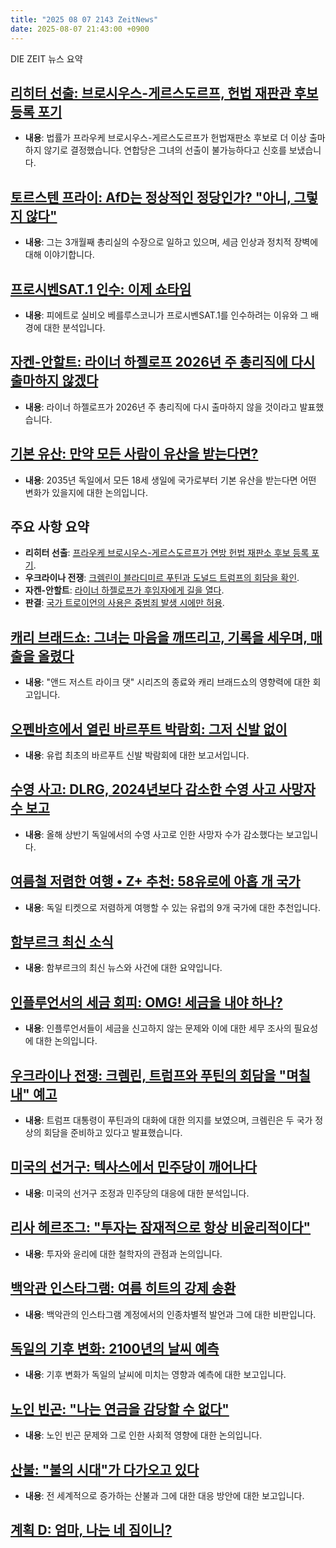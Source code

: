 ```yaml
---
title: "2025 08 07 2143 ZeitNews"
date: 2025-08-07 21:43:00 +0900
---
```


DIE ZEIT 뉴스 요약

## [리히터 선출: 브로시우스-게르스도르프, 헌법 재판관 후보 등록 포기](https://www.zeit.de/politik/deutschland/2025-08/brosius-gersdorf-verzichtet-auf-kandidatur-als-verfassungsrichterin)

- **내용**: 법률가 프라우케 브로시우스-게르스도르프가 헌법재판소 후보로 더 이상 출마하지 않기로 결정했습니다. 연합당은 그녀의 선출이 불가능하다고 신호를 보냈습니다.

## [토르스텐 프라이: AfD는 정상적인 정당인가? "아니, 그렇지 않다"](https://www.zeit.de/politik/deutschland/2025-08/thorsten-frei-kanzleramt-wehrpflicht-buergergeld-afd)

- **내용**: 그는 3개월째 총리실의 수장으로 일하고 있으며, 세금 인상과 정치적 장벽에 대해 이야기합니다.

## [프로시벤SAT.1 인수: 이제 쇼타임](https://www.zeit.de/kultur/2025-08/uebernahme-prosiebensat1-privatfernsehen-angebot-pietro-silivio-berlusconi)

- **내용**: 피에트로 실비오 베를루스코니가 프로시벤SAT.1를 인수하려는 이유와 그 배경에 대한 분석입니다.

## [자켄-안할트: 라이너 하젤로프 2026년 주 총리직에 다시 출마하지 않겠다](https://www.zeit.de/politik/deutschland/2025-08/sachsen-anhalts-ministerpraesident-reiner-haseloff-tritt-nicht-wieder-an)

- **내용**: 라이너 하젤로프가 2026년 주 총리직에 다시 출마하지 않을 것이라고 발표했습니다.

## [기본 유산: 만약 모든 사람이 유산을 받는다면?](https://www.zeit.de/2025/33/grunderbe-zukunftsvision-kapital-finanzen-oekonomie)

- **내용**: 2035년 독일에서 모든 18세 생일에 국가로부터 기본 유산을 받는다면 어떤 변화가 있을지에 대한 논의입니다.

## 주요 사항 요약
- **리히터 선출**: [프라우케 브로시우스-게르스도르프가 연방 헌법 재판소 후보 등록 포기](https://www.zeit.de/politik/deutschland/2025-08/brosius-gersdorf-verzichtet-auf-kandidatur-als-verfassungsrichterin).
- **우크라이나 전쟁**: [크렘린이 블라디미르 푸틴과 도널드 트럼프의 회담을 확인](https://www.zeit.de/politik/ausland/2025-08/donald-trump-wladimir-putin-treffen-kreml).
- **자켄-안할트**: [라이너 하젤로프가 후임자에게 길을 열다](https://www.zeit.de/politik/deutschland/2025-08/sachsen-anhalts-ministerpraesident-reiner-haseloff-tritt-nicht-wieder-an).
- **판결**: [국가 트로이언의 사용은 중범죄 발생 시에만 허용](https://www.zeit.de/politik/deutschland/2025-08/regeln-fuer-staatstrojaner-einsatz-sind-in-teilen-verfassungswidrig).

## [캐리 브래드쇼: 그녀는 마음을 깨뜨리고, 기록을 세우며, 매출을 올렸다](https://www.zeit.de/2025/33/carrie-bradshaw-and-just-like-that-ende-new-york-sex-and-the-city-mode)

- **내용**: "앤드 저스트 라이크 댓" 시리즈의 종료와 캐리 브래드쇼의 영향력에 대한 회고입니다.

## [오펜바흐에서 열린 바르푸트 박람회: 그저 신발 없이](https://www.zeit.de/2025/33/barefoot-messe-offenbach-europa-barfussschuhe-gummisohle)

- **내용**: 유럽 최초의 바르푸트 신발 박람회에 대한 보고서입니다.

## [수영 사고: DLRG, 2024년보다 감소한 수영 사고 사망자 수 보고](https://www.zeit.de/gesundheit/2025-08/dlrg-badetote-bilanz-halbjahr)

- **내용**: 올해 상반기 독일에서의 수영 사고로 인한 사망자 수가 감소했다는 보고입니다.

## [여름철 저렴한 여행 • Z+ 추천: 58유로에 아홉 개 국가](https://www.zeit.de/mobilitaet/2025-07/guenstige-ausfluege-sommer-deutschlandticket-europa-bus-bahnreisen)

- **내용**: 독일 티켓으로 저렴하게 여행할 수 있는 유럽의 9개 국가에 대한 추천입니다.

## [함부르크 최신 소식](https://www.zeit.de/hamburg/index)

- **내용**: 함부르크의 최신 뉴스와 사건에 대한 요약입니다.

## [인플루언서의 세금 회피: OMG! 세금을 내야 하나?](https://www.zeit.de/2025/33/steuerhinterziehung-influencer-social-media-finanzamt-werbung)

- **내용**: 인플루언서들이 세금을 신고하지 않는 문제와 이에 대한 세무 조사의 필요성에 대한 논의입니다.

## [우크라이나 전쟁: 크렘린, 트럼프와 푸틴의 회담을 "며칠 내" 예고](https://www.zeit.de/politik/ausland/2025-08/donald-trump-wladimir-putin-treffen-kreml)

- **내용**: 트럼프 대통령이 푸틴과의 대화에 대한 의지를 보였으며, 크렘린은 두 국가 정상의 회담을 준비하고 있다고 발표했습니다.

## [미국의 선거구: 텍사스에서 민주당이 깨어나다](https://www.zeit.de/politik/ausland/2025-08/wahlbezirke-usa-demokraten-republikaner-ok-america)

- **내용**: 미국의 선거구 조정과 민주당의 대응에 대한 분석입니다.

## [리사 헤르조그: "투자는 잠재적으로 항상 비윤리적이다"](https://www.zeit.de/geld/2025-07/lisa-herzog-portfolio-ruestungsindustrie-absicherung-profit-ethik)

- **내용**: 투자와 윤리에 대한 철학자의 관점과 논의입니다.

## [백악관 인스타그램: 여름 히트의 강제 송환](https://www.zeit.de/kultur/2025-08/weisses-haus-instagram-menschenfeindlich-republikaner-konservativ)

- **내용**: 백악관의 인스타그램 계정에서의 인종차별적 발언과 그에 대한 비판입니다.

## [독일의 기후 변화: 2100년의 날씨 예측](https://www.zeit.de/wissen/2025-08/klimawandel-staedte-klimazwillinge-zukunft-erderwaermung)

- **내용**: 기후 변화가 독일의 날씨에 미치는 영향과 예측에 대한 보고입니다.

## [노인 빈곤: "나는 연금을 감당할 수 없다"](https://www.zeit.de/arbeit/2025-06/altersarmut-rente-existenzminimum-arbeit-nebenjob)

- **내용**: 노인 빈곤 문제와 그로 인한 사회적 영향에 대한 논의입니다.

## [산불: "불의 시대"가 다가오고 있다](https://www.zeit.de/video/2025-07/waldbraende-hitze-feuer-video)

- **내용**: 전 세계적으로 증가하는 산불과 그에 대한 대응 방안에 대한 보고입니다.

## [계획 D: 엄마, 나는 네 짐이니?](https://www.zeit.de/gesellschaft/2025-06/pflegefall-familie-tochter-pflegedienst-belastung-alltag)